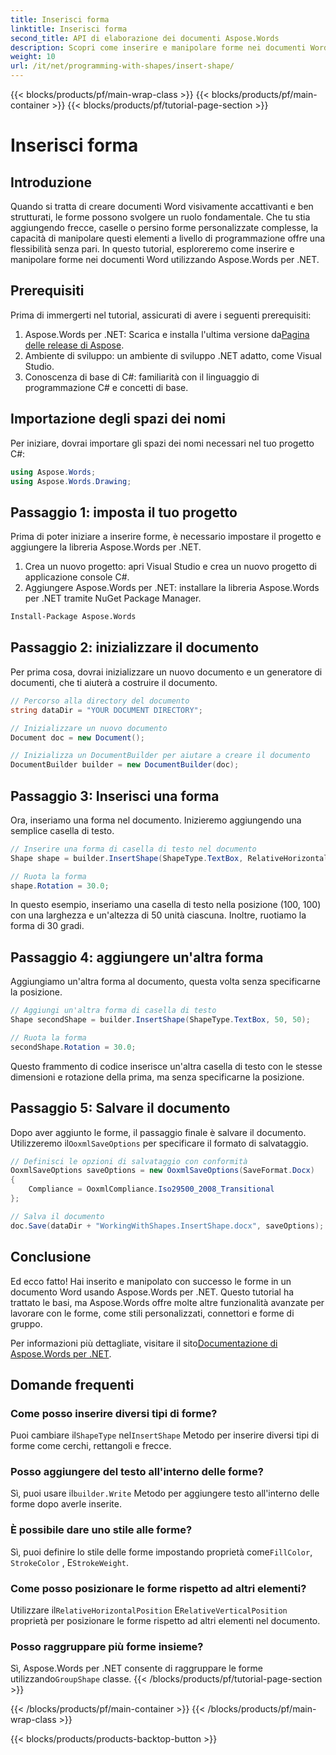 ```yaml
---
title: Inserisci forma
linktitle: Inserisci forma
second_title: API di elaborazione dei documenti Aspose.Words
description: Scopri come inserire e manipolare forme nei documenti Word utilizzando Aspose.Words per .NET con la nostra guida dettagliata.
weight: 10
url: /it/net/programming-with-shapes/insert-shape/
---
```


{{< blocks/products/pf/main-wrap-class >}}
{{< blocks/products/pf/main-container >}}
{{< blocks/products/pf/tutorial-page-section >}}

# Inserisci forma

## Introduzione

Quando si tratta di creare documenti Word visivamente accattivanti e ben strutturati, le forme possono svolgere un ruolo fondamentale. Che tu stia aggiungendo frecce, caselle o persino forme personalizzate complesse, la capacità di manipolare questi elementi a livello di programmazione offre una flessibilità senza pari. In questo tutorial, esploreremo come inserire e manipolare forme nei documenti Word utilizzando Aspose.Words per .NET.

## Prerequisiti

Prima di immergerti nel tutorial, assicurati di avere i seguenti prerequisiti:

1.  Aspose.Words per .NET: Scarica e installa l'ultima versione da[Pagina delle release di Aspose](https://releases.aspose.com/words/net/).
2. Ambiente di sviluppo: un ambiente di sviluppo .NET adatto, come Visual Studio.
3. Conoscenza di base di C#: familiarità con il linguaggio di programmazione C# e concetti di base.

## Importazione degli spazi dei nomi

Per iniziare, dovrai importare gli spazi dei nomi necessari nel tuo progetto C#:

```csharp
using Aspose.Words;
using Aspose.Words.Drawing;
```

## Passaggio 1: imposta il tuo progetto

Prima di poter iniziare a inserire forme, è necessario impostare il progetto e aggiungere la libreria Aspose.Words per .NET.

1. Crea un nuovo progetto: apri Visual Studio e crea un nuovo progetto di applicazione console C#.
2. Aggiungere Aspose.Words per .NET: installare la libreria Aspose.Words per .NET tramite NuGet Package Manager.

```bash
Install-Package Aspose.Words
```

## Passaggio 2: inizializzare il documento

Per prima cosa, dovrai inizializzare un nuovo documento e un generatore di documenti, che ti aiuterà a costruire il documento.

```csharp
// Percorso alla directory del documento
string dataDir = "YOUR DOCUMENT DIRECTORY";

// Inizializzare un nuovo documento
Document doc = new Document();

// Inizializza un DocumentBuilder per aiutare a creare il documento
DocumentBuilder builder = new DocumentBuilder(doc);
```

## Passaggio 3: Inserisci una forma

Ora, inseriamo una forma nel documento. Inizieremo aggiungendo una semplice casella di testo.

```csharp
// Inserire una forma di casella di testo nel documento
Shape shape = builder.InsertShape(ShapeType.TextBox, RelativeHorizontalPosition.Page, 100, RelativeVerticalPosition.Page, 100, 50, 50, WrapType.None);

// Ruota la forma
shape.Rotation = 30.0;
```

In questo esempio, inseriamo una casella di testo nella posizione (100, 100) con una larghezza e un'altezza di 50 unità ciascuna. Inoltre, ruotiamo la forma di 30 gradi.

## Passaggio 4: aggiungere un'altra forma

Aggiungiamo un'altra forma al documento, questa volta senza specificarne la posizione.

```csharp
// Aggiungi un'altra forma di casella di testo
Shape secondShape = builder.InsertShape(ShapeType.TextBox, 50, 50);

// Ruota la forma
secondShape.Rotation = 30.0;
```

Questo frammento di codice inserisce un'altra casella di testo con le stesse dimensioni e rotazione della prima, ma senza specificarne la posizione.

## Passaggio 5: Salvare il documento

 Dopo aver aggiunto le forme, il passaggio finale è salvare il documento. Utilizzeremo il`OoxmlSaveOptions` per specificare il formato di salvataggio.

```csharp
// Definisci le opzioni di salvataggio con conformità
OoxmlSaveOptions saveOptions = new OoxmlSaveOptions(SaveFormat.Docx)
{
    Compliance = OoxmlCompliance.Iso29500_2008_Transitional
};

// Salva il documento
doc.Save(dataDir + "WorkingWithShapes.InsertShape.docx", saveOptions);
```

## Conclusione

Ed ecco fatto! Hai inserito e manipolato con successo le forme in un documento Word usando Aspose.Words per .NET. Questo tutorial ha trattato le basi, ma Aspose.Words offre molte altre funzionalità avanzate per lavorare con le forme, come stili personalizzati, connettori e forme di gruppo.

 Per informazioni più dettagliate, visitare il sito[Documentazione di Aspose.Words per .NET](https://reference.aspose.com/words/net/).

## Domande frequenti

### Come posso inserire diversi tipi di forme?
Puoi cambiare il`ShapeType` nel`InsertShape` Metodo per inserire diversi tipi di forme come cerchi, rettangoli e frecce.

### Posso aggiungere del testo all'interno delle forme?
 Sì, puoi usare il`builder.Write` Metodo per aggiungere testo all'interno delle forme dopo averle inserite.

### È possibile dare uno stile alle forme?
 Sì, puoi definire lo stile delle forme impostando proprietà come`FillColor`, `StrokeColor` , E`StrokeWeight`.

### Come posso posizionare le forme rispetto ad altri elementi?
 Utilizzare il`RelativeHorizontalPosition` E`RelativeVerticalPosition` proprietà per posizionare le forme rispetto ad altri elementi nel documento.

### Posso raggruppare più forme insieme?
 Sì, Aspose.Words per .NET consente di raggruppare le forme utilizzando`GroupShape` classe.
{{< /blocks/products/pf/tutorial-page-section >}}

{{< /blocks/products/pf/main-container >}}
{{< /blocks/products/pf/main-wrap-class >}}

{{< blocks/products/products-backtop-button >}}
